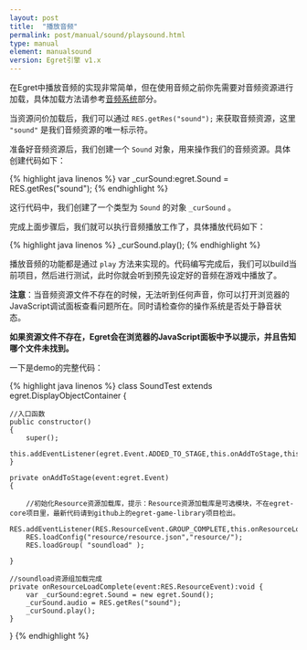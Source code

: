 ```yaml
---
layout: post
title:  "播放音频"
permalink: post/manual/sound/playsound.html
type: manual
element: manualsound
version: Egret引擎 v1.x
---
```


在Egret中播放音频的实现非常简单，但在使用音频之前你先需要对音频资源进行加载，具体加载方法请参考<a href="{{site.baseurl}}/post/manual/sound/aboutsound.html" target="_blank">音频系统</a>部分。

当资源问价加载后，我们可以通过 `RES.getRes("sound");` 来获取音频资源，这里 `"sound"` 是我们音频资源的唯一标示符。

准备好音频资源后，我们创建一个 `Sound` 对象，用来操作我们的音频资源。具体创建代码如下：

{% highlight java linenos %}
var _curSound:egret.Sound = RES.getRes("sound");
{% endhighlight %}

这行代码中，我们创建了一个类型为 `Sound` 的对象 `_curSound` 。

完成上面步骤后，我们就可以执行音频播放工作了，具体播放代码如下：

{% highlight java linenos %}
_curSound.play();
{% endhighlight %}

播放音频的功能都是通过 `play` 方法来实现的。代码编写完成后，我们可以build当前项目，然后进行测试，此时你就会听到预先设定好的音频在游戏中播放了。

**注意**：当音频资源文件不存在的时候，无法听到任何声音，你可以打开浏览器的JavaScript调试面板查看问题所在。同时请检查你的操作系统是否处于静音状态。

**如果资源文件不存在，Egret会在浏览器的JavaScript面板中予以提示，并且告知哪个文件未找到。**


一下是demo的完整代码：

{% highlight java linenos %}
class SoundTest extends egret.DisplayObjectContainer
{

    //入口函数
    public constructor()
    {
        super();
        this.addEventListener(egret.Event.ADDED_TO_STAGE,this.onAddToStage,this);
    }

    private onAddToStage(event:egret.Event)
    {

        //初始化Resource资源加载库，提示：Resource资源加载库是可选模块，不在egret-core项目里，最新代码请到github上的egret-game-library项目检出。
        RES.addEventListener(RES.ResourceEvent.GROUP_COMPLETE,this.onResourceLoadComplete,this);
        RES.loadConfig("resource/resource.json","resource/");
        RES.loadGroup( "soundload" );

    }

    //soundload资源组加载完成
    private onResourceLoadComplete(event:RES.ResourceEvent):void {
        var _curSound:egret.Sound = new egret.Sound();
        _curSound.audio = RES.getRes("sound");
        _curSound.play();
    }
}
{% endhighlight %}